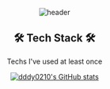 <div align=center> 

![header](https://capsule-render.vercel.app/api?type=waving&height=300&text=DDDY%20WORLD!%20&desc=%20&color=auto) <br>

## 🛠 Tech Stack 🛠 <br>
Techs I've used at least once <br>

[![dddy0210's GitHub stats](https://github-readme-stats.vercel.app/api?username=dddy0210)](https://github.com/anuraghazra/github-readme-stats)
